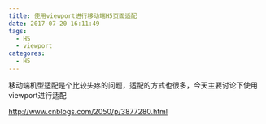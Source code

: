 ```yaml
---
title: 使用viewport进行移动端H5页面适配
date: 2017-07-20 16:11:49
tags:
  - H5
  - viewport
categores:
  - H5
---
```


移动端机型适配是个比较头疼的问题，适配的方式也很多，今天主要讨论下使用viewport进行适配


http://www.cnblogs.com/2050/p/3877280.html 